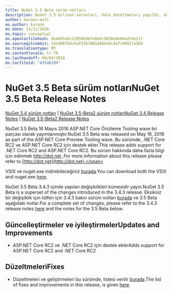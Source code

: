 ```yaml
---
title: NuGet 3.5 Beta sürüm notları
description: NuGet 3.5 bilinen sorunları, hata düzeltmeleri yapıldı, eklenen özellikler ve dcr Beta için sürüm notları.
author: karann-msft
ms.author: karann
ms.date: 11/11/2016
ms.topic: conceptual
ms.openlocfilehash: 8e4b05a9c230506967ebb8c5038e9b69ad7de117
ms.sourcegitcommit: 1d1406764c6af5fb7801d462e0c4afc9092fa569
ms.translationtype: MT
ms.contentlocale: tr-TR
ms.lasthandoff: 09/04/2018
ms.locfileid: "43546299"
---
```

# <a name="nuget-35-beta-release-notes"></a><span data-ttu-id="9e24e-103">NuGet 3.5 Beta sürüm notları</span><span class="sxs-lookup"><span data-stu-id="9e24e-103">NuGet 3.5 Beta Release Notes</span></span>

<span data-ttu-id="9e24e-104">[NuGet 3.4 sürüm notları](../release-notes/nuget-3.4.md) | [NuGet 3.5-Beta2 sürüm notları](../release-notes/nuget-3.5-Beta2.md)</span><span class="sxs-lookup"><span data-stu-id="9e24e-104">[NuGet 3.4 Release Notes](../release-notes/nuget-3.4.md) | [NuGet 3.5-Beta2 Release Notes](../release-notes/nuget-3.5-Beta2.md)</span></span>

<span data-ttu-id="9e24e-105">NuGet 3.5 Beta 16 Mayıs 2016 ASP.NET Core Önizleme Tooling wave bir parçası olarak yayımlanmıştır.</span><span class="sxs-lookup"><span data-stu-id="9e24e-105">NuGet 3.5 Beta was released on May 16, 2016 as part of the ASP.NET Core Preview Tooling wave.</span></span> <span data-ttu-id="9e24e-106">Bu sürümde, .NET Core RC2 ve ASP.NET Core RC2 için destek ekler.</span><span class="sxs-lookup"><span data-stu-id="9e24e-106">This release adds support for .NET Core RC2 and ASP.NET Core RC2.</span></span> <span data-ttu-id="9e24e-107">Bu sürüm hakkında daha fazla bilgi için edinmek [ http://dot.net ](http://dot.net).</span><span class="sxs-lookup"><span data-stu-id="9e24e-107">For more information about this release please refer to [http://dot.net](http://dot.net).</span></span>

<span data-ttu-id="9e24e-108">VSIX ve nuget.exe indirebileceğiniz [burada](https://dist.nuget.org/index.html).</span><span class="sxs-lookup"><span data-stu-id="9e24e-108">You can download both the VSIX and nuget.exe [here](https://dist.nuget.org/index.html).</span></span>

<span data-ttu-id="9e24e-109">NuGet 3.5 Beta 3.4.3 içinde yapılan değişiklikleri kümesidir yayın.</span><span class="sxs-lookup"><span data-stu-id="9e24e-109">NuGet 3.5 Beta is a superset of the changes introduced in the 3.4.3 release.</span></span> <span data-ttu-id="9e24e-110">Eksiksiz bir değişiklik için lütfen için 3.4.3 bakın sürüm notları [burada](https://github.com/NuGet/Home/issues?q=is%3Aissue+milestone%3A3.4.3+is%3Aclosed) ve 3.5 Beta aşağıdaki notlar.</span><span class="sxs-lookup"><span data-stu-id="9e24e-110">For a complete set of changes, please refer to the 3.4.3 release notes [here](https://github.com/NuGet/Home/issues?q=is%3Aissue+milestone%3A3.4.3+is%3Aclosed) and the notes for the 3.5 Beta below.</span></span>

## <a name="updates-and-improvements"></a><span data-ttu-id="9e24e-111">Güncelleştirmeler ve iyileştirmeler</span><span class="sxs-lookup"><span data-stu-id="9e24e-111">Updates and Improvements</span></span>

* <span data-ttu-id="9e24e-112">ASP.NET Core RC2 ve .NET Core RC2 için destek ekler</span><span class="sxs-lookup"><span data-stu-id="9e24e-112">Adds support for ASP.NET Core RC2 and .NET Core RC2</span></span>

## <a name="fixes"></a><span data-ttu-id="9e24e-113">Düzeltmeleri</span><span class="sxs-lookup"><span data-stu-id="9e24e-113">Fixes</span></span>

* <span data-ttu-id="9e24e-114">Düzeltmeleri ve geliştirmeleri bu sürümde, listesi verilir [burada](https://github.com/NuGet/Home/issues?q=is%3Aissue+milestone%3A%223.5+Beta%22+is%3Aclosed).</span><span class="sxs-lookup"><span data-stu-id="9e24e-114">The list of fixes and improvements in this release, is given [here](https://github.com/NuGet/Home/issues?q=is%3Aissue+milestone%3A%223.5+Beta%22+is%3Aclosed).</span></span>